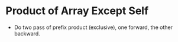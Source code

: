 # Product of Array Except Self

* Do two pass of prefix product (exclusive), one forward, the other backward.